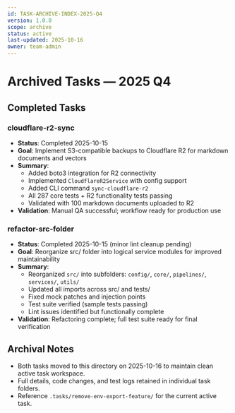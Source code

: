 ```yaml
---
id: TASK-ARCHIVE-INDEX-2025-Q4
version: 1.0.0
scope: archive
status: active
last-updated: 2025-10-16
owner: team-admin
---
```


# Archived Tasks — 2025 Q4

## Completed Tasks

### cloudflare-r2-sync
- **Status**: Completed 2025-10-15
- **Goal**: Implement S3-compatible backups to Cloudflare R2 for markdown documents and vectors
- **Summary**: 
  - Added boto3 integration for R2 connectivity
  - Implemented `CloudflareR2Service` with config support
  - Added CLI command `sync-cloudflare-r2`
  - All 287 core tests + R2 functionality tests passing
  - Validated with 100 markdown documents uploaded to R2
- **Validation**: Manual QA successful; workflow ready for production use

### refactor-src-folder
- **Status**: Completed 2025-10-15 (minor lint cleanup pending)
- **Goal**: Reorganize src/ folder into logical service modules for improved maintainability
- **Summary**:
  - Reorganized `src/` into subfolders: `config/`, `core/`, `pipelines/`, `services/`, `utils/`
  - Updated all imports across src/ and tests/
  - Fixed mock patches and injection points
  - Test suite verified (sample tests passing)
  - Lint issues identified but functionally complete
- **Validation**: Refactoring complete; full test suite ready for final verification

## Archival Notes
- Both tasks moved to this directory on 2025-10-16 to maintain clean active task workspace.
- Full details, code changes, and test logs retained in individual task folders.
- Reference `.tasks/remove-env-export-feature/` for the current active task.
